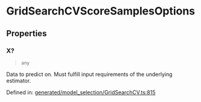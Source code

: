 # GridSearchCVScoreSamplesOptions

## Properties

### X?

> `any`

Data to predict on. Must fulfill input requirements of the underlying estimator.

Defined in:  [generated/model\_selection/GridSearchCV.ts:815](https://github.com/transitive-bullshit/scikit-learn-ts/blob/b59c1ff/packages/sklearn/src/generated/model_selection/GridSearchCV.ts#L815)
